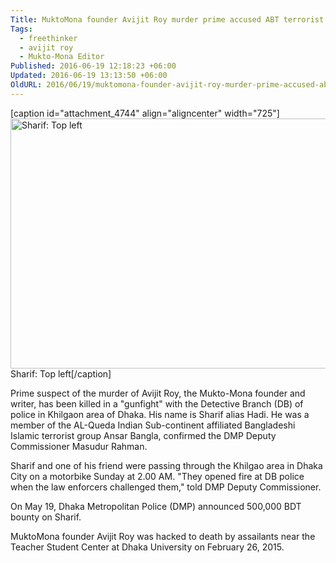 ```yaml
---
Title: MuktoMona founder Avijit Roy murder prime accused ABT terrorist Sharif killed in Dhaka
Tags:
  - freethinker
  - avijit roy
  - Mukto-Mona Editor
Published: 2016-06-19 12:18:23 +06:00
Updated: 2016-06-19 13:13:50 +06:00
OldURL: 2016/06/19/muktomona-founder-avijit-roy-murder-prime-accused-abt-terrorist-sharif-killed-in-dhaka/
---
```


[caption id="attachment_4744" align="aligncenter" width="725"]<a href="https://enblog.muktomona.com/2016/06/19/muktomona-founder-avijit-roy-murder-prime-accused-abt-terrorist-sharif-killed-in-dhaka/6-militants-bg20160615164036/" rel="attachment wp-att-4744"><img src="https://enblog.muktomona.com/wp-content/uploads/2016/06/6-militants-bg20160615164036.jpg" alt="Sharif: Top left" width="725" height="400" class="size-full wp-image-4744" /></a> Sharif: Top left[/caption]

Prime suspect of the murder of Avijit Roy, the Mukto-Mona founder and writer, has been killed in a "gunfight" with the Detective Branch (DB) of police in Khilgaon area of Dhaka. His name is Sharif alias Hadi. He was a member of the AL-Queda Indian Sub-continent affiliated Bangladeshi Islamic terrorist group Ansar Bangla, confirmed the DMP Deputy Commissioner Masudur Rahman.

Sharif and one of his friend were passing through the Khilgao area in Dhaka City on a motorbike Sunday at 2.00 AM. "They opened fire at DB police when the law enforcers challenged them," told DMP Deputy Commissioner.

On May 19, Dhaka Metropolitan Police (DMP) announced 500,000 BDT bounty on Sharif.

MuktoMona founder Avijit Roy was hacked to death by assailants near the Teacher Student Center at Dhaka University on February 26, 2015.  



